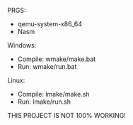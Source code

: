PRGS:
+ qemu-system-x86_64
+ Nasm

Windows:
+ Compile: wmake/make.bat
+ Run: wmake/run.bat

Linux:
+ Compile: lmake/make.sh
+ Run: lmake/run.sh

THIS PROJECT IS NOT 100% WORKING!
